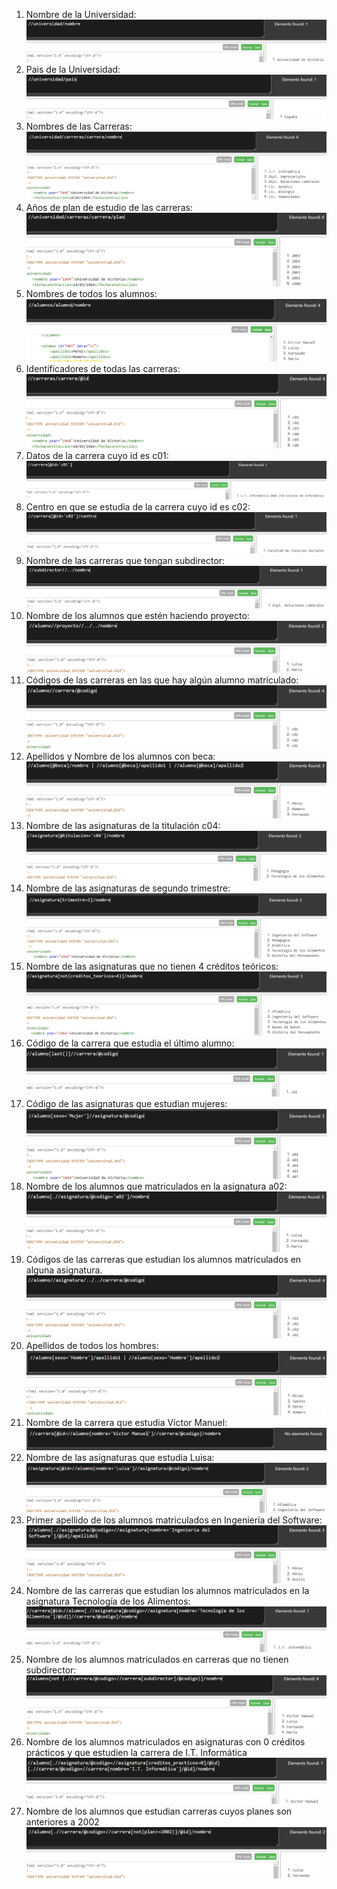1. Nombre de la Universidad:
![imagen](1.PNG)
1. Pais de la Universidad:
![imagen](2.PNG)
1. Nombres de las Carreras:
![imagen](3.PNG)
1. Años de plan de estudio de las carreras:
![imagen](4.PNG)
1. Nombres de todos los alumnos:
![imagen](5.PNG)
1. Identificadores de todas las carreras:
![imagen](6.PNG)
1. Datos de la carrera cuyo id es c01:
![imagen](7.PNG)
1. Centro en que se estudia de la carrera cuyo id es c02:
![imagen](8.PNG)
1. Nombre de las carreras que tengan subdirector:
![imagen](9.PNG)
1.  Nombre de los alumnos que estén haciendo proyecto:
![imagen](10.PNG)
1.  Códigos de las carreras en las que hay algún alumno matriculado:
![imagen](11.PNG)
1.  Apellidos y Nombre de los alumnos con beca:
![imagen](12.PNG)
1.  Nombre de las asignaturas de la titulación c04:
![imagen](13.PNG)
1.  Nombre de las asignaturas de segundo trimestre:
![imagen](14.PNG)
1.  Nombre de las asignaturas que no tienen 4 créditos teóricos:
![imagen](15.PNG)
1.  Código de la carrera que estudia el último alumno:
![imagen](16.PNG)
1.  Código de las asignaturas que estudian mujeres:
![imagen](17.PNG)
1.  Nombre de los alumnos que matriculados en la asignatura a02:
![imagen](18.PNG)
1.  Códigos de las carreras que estudian los alumnos matriculados en alguna asignatura.
![imagen](19.PNG)
1.  Apellidos de todos los hombres:
![imagen](20.PNG)
1.  Nombre de la carrera que estudia Víctor Manuel:
![imagen](21.PNG)
1.  Nombre de las asignaturas que estudia Luisa:
![imagen](22.PNG)
1.  Primer apellido de los alumnos matriculados en Ingeniería del Software:
![imagen](23.PNG)
1.  Nombre de las carreras que estudian los alumnos matriculados en la asignatura Tecnología de los
Alimentos:
![imagen](24.PNG)
1.  Nombre de los alumnos matriculados en carreras que no tienen subdirector:
![imagen](25.PNG)
1.  Nombre de los alumnos matriculados en asignaturas con 0 créditos prácticos y que estudien la carrera
de I.T. Informática
![imagen](26.PNG)
1.  Nombre de los alumnos que estudian carreras cuyos planes son anteriores a 2002
![imagen](27.PNG)